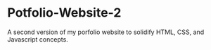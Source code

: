 # Potfolio-Website-2
A second version of my porfolio website to solidify HTML, CSS, and Javascript concepts.
